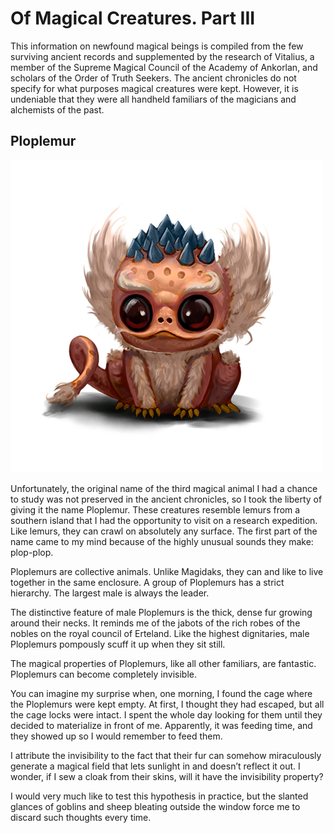 # Of Magical Creatures. Part III

This information on newfound magical beings is compiled from the few surviving ancient records and supplemented by the research of Vitalius, a member of the Supreme Magical Council of the Academy of Ankorlan, and scholars of the Order of Truth Seekers. The ancient chronicles do not specify for what purposes magical creatures were kept. However, it is undeniable that they were all handheld familiars of the magicians and alchemists of the past.

## Ploplemur

![](images/lyaplemur.2x.png)

Unfortunately, the original name of the third magical animal I had a chance to study was not preserved in the ancient chronicles, so I took the liberty of giving it the name Ploplemur. These creatures resemble lemurs from a southern island that I had the opportunity to visit on a research expedition. Like lemurs, they can crawl on absolutely any surface. The first part of the name came to my mind because of the highly unusual sounds they make: plop-plop.

Ploplemurs are collective animals. Unlike Magidaks, they can and like to live together in the same enclosure. A group of Ploplemurs has a strict hierarchy. The largest male is always the leader.

The distinctive feature of male Ploplemurs is the thick, dense fur growing around their necks. It reminds me of the jabots of the rich robes of the nobles on the royal council of Erteland. Like the highest dignitaries, male Ploplemurs pompously scuff it up when they sit still.

The magical properties of Ploplemurs, like all other familiars, are fantastic. Ploplemurs can become completely invisible.

You can imagine my surprise when, one morning, I found the cage where the Ploplemurs were kept empty. At first, I thought they had escaped, but all the cage locks were intact. I spent the whole day looking for them until they decided to materialize in front of me. Apparently, it was feeding time, and they showed up so I would remember to feed them.

I attribute the invisibility to the fact that their fur can somehow miraculously generate a magical field that lets sunlight in and doesn’t reflect it out. I wonder, if I sew a cloak from their skins, will it have the invisibility property?

I would very much like to test this hypothesis in practice, but the slanted glances of goblins and sheep bleating outside the window force me to discard such thoughts every time.